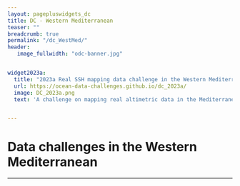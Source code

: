 ```yaml
---
layout: pagepluswidgets_dc
title: DC - Western Mediterranean 
teaser: ""
breadcrumb: true
permalink: "/dc_WestMed/"
header:
   image_fullwidth: "odc-banner.jpg" 


widget2023a:
  title: "2023a Real SSH mapping data challenge in the Western Mediterranean Sea"
  url: https://ocean-data-challenges.github.io/dc_2023a/
  image: DC_2023a.png
  text: 'A challenge on mapping real altimetric data in the Mediterranean Sea created by Datlas and MEOM-IGE. [...]'


--- 
```



# Data challenges in the Western Mediterranean

  
---
